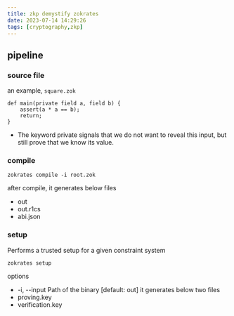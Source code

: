 ```yaml
---
title: zkp demystify zokrates
date: 2023-07-14 14:29:26
tags: [cryptography,zkp]
---
```

<script
  src="https://cdn.mathjax.org/mathjax/latest/MathJax.js?config=TeX-AMS-MML_HTMLorMML"
  type="text/javascript">
</script>

## pipeline
### source file
an example, `square.zok`
```
def main(private field a, field b) {
    assert(a * a == b);
    return;
}
```
- The keyword private signals that we do not want to reveal this input, but still prove that we know its value.
### compile
```
zokrates compile -i root.zok
```
after compile, it generates below files
- out
- out.r1cs
- abi.json
### setup
Performs a trusted setup for a given constraint system
```
zokrates setup
```
options 
-  -i, --input <FILE>                       Path of the binary [default: out]
it generates below two files
- proving.key
- verification.key